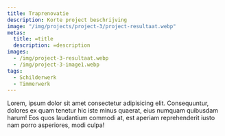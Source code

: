 ```yaml
---
title: Traprenovatie
description: Korte project beschrijving
image: "/img/projects/project-3/project-resultaat.webp"
metas:
  title: =title
  description: =description
images:
  - /img/project-3-resultaat.webp
  - /img/project-3-image1.webp
tags:
  - Schilderwerk
  - Timmerwerk
---
```


Lorem, ipsum dolor sit amet consectetur adipisicing elit. Consequuntur, dolores
ex quam tenetur hic iste minus quaerat, eius numquam quibusdam harum! Eos quos
laudantium commodi at, est aperiam reprehenderit iusto nam porro asperiores,
modi culpa!
